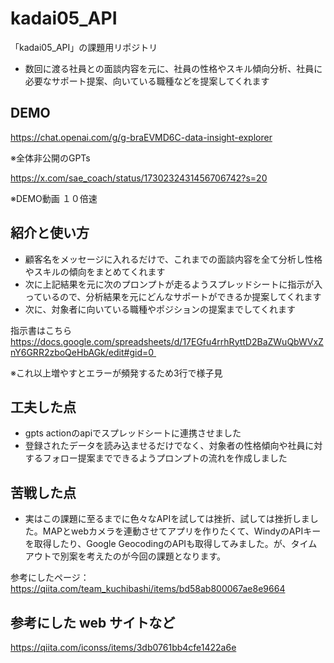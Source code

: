 # kadai05_API

「kadai05_API」の課題用リポジトリ

- 数回に渡る社員との面談内容を元に、社員の性格やスキル傾向分析、社員に必要なサポート提案、向いている職種などを提案してくれます

## DEMO

https://chat.openai.com/g/g-braEVMD6C-data-insight-explorer

※全体非公開のGPTs

https://x.com/sae_coach/status/1730232431456706742?s=20

※DEMO動画 １０倍速


## 紹介と使い方

- 顧客名をメッセージに入れるだけで、これまでの面談内容を全て分析し性格やスキルの傾向をまとめてくれます
- 次に上記結果を元に次のプロンプトが走るようスプレッドシートに指示が入っているので、分析結果を元にどんなサポートができるか提案してくれます
- 次に、対象者に向いている職種やポジションの提案までしてくれます

指示書はこちら https://docs.google.com/spreadsheets/d/17EGfu4rrhRyttD2BaZWuQbWVxZnY6GRR2zboQeHbAGk/edit#gid=0 

※これ以上増やすとエラーが頻発するため3行で様子見

## 工夫した点
 - gpts actionのapiでスプレッドシートに連携させました
 - 登録されたデータを読み込ませるだけでなく、対象者の性格傾向や社員に対するフォロー提案までできるようプロンプトの流れを作成しました
  
## 苦戦した点
- 実はこの課題に至るまでに色々なAPIを試しては挫折、試しては挫折しました。MAPとwebカメラを連動させてアプリを作りたくて、WindyのAPIキーを取得したり、Google GeocodingのAPIも取得してみました。が、タイムアウトで別案を考えたのが今回の課題となります。
  
参考にしたページ：https://qiita.com/team_kuchibashi/items/bd58ab800067ae8e9664


## 参考にした web サイトなど

https://qiita.com/iconss/items/3db0761bb4cfe1422a6e
